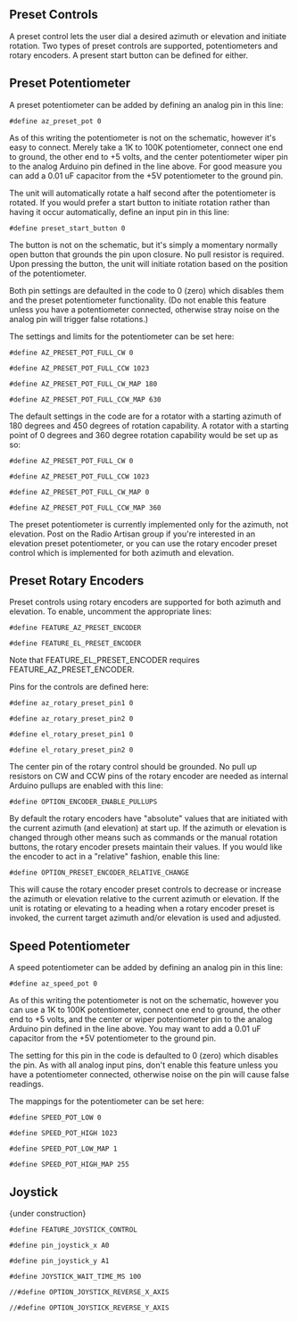 ## Preset Controls

A preset control lets the user dial a desired azimuth or elevation and initiate rotation.  Two types of preset controls are supported, potentiometers and rotary encoders.  A present start button can be defined for either.

## Preset Potentiometer

A preset potentiometer can be added by defining an analog pin in this line:

`#define az_preset_pot 0`

As of this writing the potentiometer is not on the schematic, however it's easy to connect.  Merely take a 1K to 100K potentiometer, connect one end to ground, the other end to +5 volts, and the center potentiometer wiper pin to the analog Arduino pin defined in the line above.  For good measure you can add a 0.01 uF capacitor from the +5V potentiometer to the ground pin.

The unit will automatically rotate a half second after the potentiometer is rotated.  If you would prefer a start button to initiate rotation rather than having it occur automatically, define an input pin in this line:

`#define preset_start_button 0`

The button is not on the schematic, but it's simply a momentary normally open button that grounds the pin upon closure.  No pull resistor is required.  Upon pressing the button, the unit will initiate rotation based on the position of the potentiometer.

Both pin settings are defaulted in the code to 0 (zero) which disables them and the preset potentiometer functionality.  (Do not enable this feature unless you have a potentiometer connected, otherwise stray noise on the analog pin will trigger false rotations.)

The settings and limits for the potentiometer can be set here:

`#define AZ_PRESET_POT_FULL_CW 0`

`#define AZ_PRESET_POT_FULL_CCW 1023`

`#define AZ_PRESET_POT_FULL_CW_MAP 180`

`#define AZ_PRESET_POT_FULL_CCW_MAP 630`

The default settings in the code are for a rotator with a starting azimuth of 180 degrees and 450 degrees of rotation capability.  A rotator with a starting point of 0 degrees and 360 degree rotation capability would be set up as so:

`#define AZ_PRESET_POT_FULL_CW 0`

`#define AZ_PRESET_POT_FULL_CCW 1023`

`#define AZ_PRESET_POT_FULL_CW_MAP 0`

`#define AZ_PRESET_POT_FULL_CCW_MAP 360`

The preset potentiometer is currently implemented only for the azimuth, not elevation.  Post on the Radio Artisan group if you're interested in an elevation preset potentiometer, or you can use the rotary encoder preset control which is implemented for both azimuth and elevation.

## Preset Rotary Encoders

Preset controls using rotary encoders are supported for both azimuth and elevation.  To enable, uncomment the appropriate lines:

`#define FEATURE_AZ_PRESET_ENCODER`

`#define FEATURE_EL_PRESET_ENCODER`

Note that FEATURE_EL_PRESET_ENCODER requires FEATURE_AZ_PRESET_ENCODER.

Pins for the controls are defined here:

`#define az_rotary_preset_pin1 0`

`#define az_rotary_preset_pin2 0`

`#define el_rotary_preset_pin1 0`

`#define el_rotary_preset_pin2 0`

The center pin of the rotary control should be grounded.  No pull up resistors on CW and CCW pins of the rotary encoder are needed as internal Arduino pullups are enabled with this line:

`#define OPTION_ENCODER_ENABLE_PULLUPS`

By default the rotary encoders have "absolute" values that are initiated with the current azimuth (and elevation) at start up.  If the azimuth or elevation is changed through other means such as commands or the manual rotation buttons, the rotary encoder presets maintain their values.  If you would like the encoder to act in a "relative" fashion, enable this line:

`#define OPTION_PRESET_ENCODER_RELATIVE_CHANGE`

This will cause the rotary encoder preset controls to decrease or increase the azimuth or elevation relative to the current azimuth or elevation.  If the unit is rotating or elevating to a heading when a rotary encoder preset is invoked, the current target azimuth and/or elevation is used and adjusted.

## Speed Potentiometer

A speed potentiometer can be added by defining an analog pin in this line:

`#define az_speed_pot 0`

As of this writing the potentiometer is not on the schematic, however you can use a 1K to 100K potentiometer, connect one end to ground, the other end to +5 volts, and the center or wiper potentiometer pin to the analog Arduino pin defined in the line above.  You may want to add a 0.01 uF capacitor from the +5V potentiometer to the ground pin.

The setting for this pin in the code is defaulted to 0 (zero) which disables the pin.  As with all analog input pins, don't enable this feature unless you have a potentiometer connected, otherwise noise on the pin will cause false readings.

The mappings for the potentiometer can be set here:

`#define SPEED_POT_LOW 0`

`#define SPEED_POT_HIGH 1023`

`#define SPEED_POT_LOW_MAP 1`

`#define SPEED_POT_HIGH_MAP 255`

## Joystick

{under construction}

`#define FEATURE_JOYSTICK_CONTROL `

`#define pin_joystick_x A0`

`#define pin_joystick_y A1`

`#define JOYSTICK_WAIT_TIME_MS 100`
     
`//#define OPTION_JOYSTICK_REVERSE_X_AXIS`

`//#define OPTION_JOYSTICK_REVERSE_Y_AXIS`
